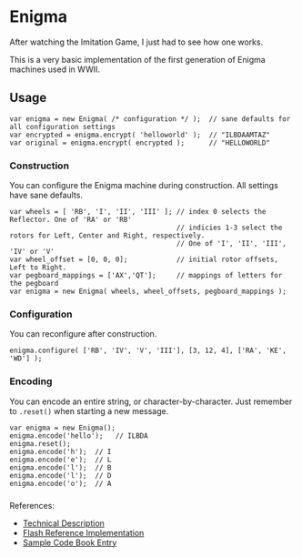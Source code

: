 # Enigma
After watching the Imitation Game, I just had to see how one works.

This is a very basic implementation of the first generation of Enigma machines used in WWII. 

## Usage

```
var enigma = new Enigma( /* configuration */ );  // sane defaults for all configuration settings
var encrypted = enigma.encrypt( 'helloworld' );  // "ILBDAAMTAZ"
var original = enigma.encrypt( encrypted );      // "HELLOWORLD"
```

### Construction
You can configure the Enigma machine during construction.
All settings have sane defaults.
```
var wheels = [ 'RB', 'I', 'II', 'III' ]; // index 0 selects the Reflector. One of 'RA' or 'RB'
                                         // indicies 1-3 select the rotors for Left, Center and Right, respectively.
                                         // One of 'I', 'II', 'III', 'IV' or 'V'
var wheel_offset = [0, 0, 0];            // initial rotor offsets, Left to Right. 
var pegboard_mappings = ['AX','QT'];     // mappings of letters for the pegboard
var enigma = new Enigma( wheels, wheel_offsets, pegboard_mappings );
```

### Configuration
You can reconfigure after construction.
```
enigma.configure( ['RB', 'IV', 'V', 'III'], [3, 12, 4], ['RA', 'KE', 'WD'] );
```

### Encoding
You can encode an entire string, or character-by-character. Just remember to `.reset()` when starting a new message.
```
var enigma = new Enigma();
enigma.encode('hello');   // ILBDA
enigma.reset();
enigma.encode('h');  // I
enigma.encode('e');  // L
enigma.encode('l');  // B
enigma.encode('l');  // D
enigma.encode('o');  // A
```

### 
References:
* [Technical Description](http://users.telenet.be/d.rijmenants/en/enigmatech.htm)
* [Flash Reference Implementation](http://enigmaco.de/enigma/enigma.html)
* [Sample Code Book Entry](https://qph.ec.quoracdn.net/main-qimg-bd0b5173bc897178c9ceb2ecb42d49cd-c?convert_to_webp=true)
